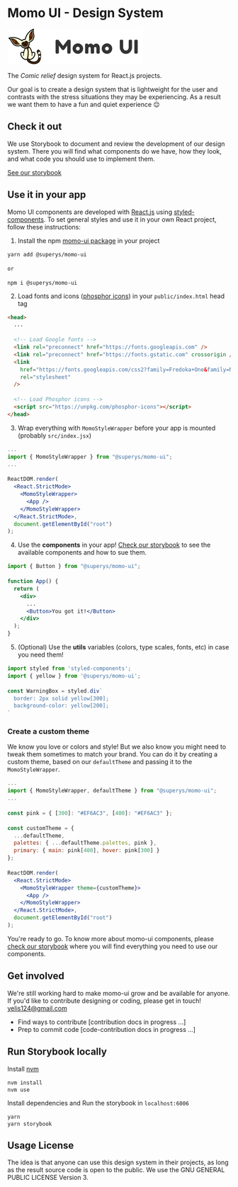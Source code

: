 # Momo UI - Design System

![Momo UI logo](./public/logos/isologo/296x80-bg.png?raw=true "Momo UI logo")

The _Comic relief_ design system for React.js projects.

Our goal is to create a design system that is lightweight for the user and contrasts with the stress situations they may be experiencing. As a result we want them to have a fun and quiet experience 😌

## Check it out

We use Storybook to document and review the development of our design system. There you will find what components do we have, how they look, and what code you should use to implement them.

[See our storybook](https://super-y-s-developers.github.io/momo-ui)

## Use it in your app

Momo UI components are developed with [React.js](https://reactjs.org/) using [styled-components](https://styled-components.com/). To set general styles and use it in your own React project, follow these instructions:

1. Install the npm [momo-ui package](https://www.npmjs.com/package/@superys/momo-ui) in your project

```
yarn add @superys/momo-ui

or

npm i @superys/momo-ui
```

2. Load fonts and icons ([phosphor icons](https://phosphoricons.com/)) in your `public/index.html` head tag

```html
<head>
  ...

  <!-- Load Google fonts -->
  <link rel="preconnect" href="https://fonts.googleapis.com" />
  <link rel="preconnect" href="https://fonts.gstatic.com" crossorigin />
  <link
    href="https://fonts.googleapis.com/css2?family=Fredoka+One&family=Nunito+Sans:wght@300;400;600;700&family=Quicksand:wght@400;700&display=swap"
    rel="stylesheet"
  />

  <!-- Load Phosphor icons -->
  <script src="https://unpkg.com/phosphor-icons"></script>
</head>
```

3. Wrap everything with `MomoStyleWrapper` before your app is mounted (probably `src/index.jsx`)

```jsx
...
import { MomoStyleWrapper } from "@superys/momo-ui";
...

ReactDOM.render(
  <React.StrictMode>
    <MomoStyleWrapper>
      <App />
    </MomoStyleWrapper>
  </React.StrictMode>,
  document.getElementById("root")
);
```

4. Use the **components** in your app! [Check our storybook](https://super-y-s-developers.github.io/momo-ui) to see the available components and how to sue them.

```jsx
import { Button } from "@superys/momo-ui";

function App() {
  return (
    <div>
      ...
      <Button>You got it!</Button>
    </div>
  );
}
```

5. (Optional) Use the **utils** variables (colors, type scales, fonts, etc) in case you need them!

```jsx
import styled from 'styled-components';
import { yellow } from '@superys/momo-ui';

const WarningBox = styled.div`
  border: 2px solid yellow[300];
  background-color: yellow[200];
`
```

### Create a custom theme

We know you love or colors and style! But we also know you might need to tweak them sometimes to match your brand. You can do it by creating a custom theme, based on our `defaultTheme` and passing it to the `MomoStyleWrapper`.

```jsx
...
import { MomoStyleWrapper, defaultTheme } from "@superys/momo-ui";
...

const pink = { [300]: "#EF6AC3", [400]: "#EF6AC3" };

const customTheme = {
  ...defaultTheme,
  palettes: { ...defaultTheme.palettes, pink },
  primary: { main: pink[400], hover: pink[300] }
};

ReactDOM.render(
  <React.StrictMode>
    <MomoStyleWrapper theme={customTheme}>
      <App />
    </MomoStyleWrapper>
  </React.StrictMode>,
  document.getElementById("root")
);
```

You're ready to go. To know more about momo-ui components, please [check our storybook](https://super-y-s-developers.github.io/momo-ui) where you will find everything you need to use our components.

## Get involved

We're still working hard to make momo-ui grow and be available for anyone. If you'd like to contribute designing or coding, please get in touch! yelis124@gmail.com

- Find ways to contribute [contribution docs in progress ...]
- Prep to commit code [code-contribution docs in progress ...]

## Run Storybook locally

Install [nvm](https://github.com/nvm-sh/nvm)

```
nvm install
nvm use
```

Install dependencies and Run the storybook in `localhost:6006`

```
yarn
yarn storybook
```

## Usage License

The idea is that anyone can use this design system in their projects, as long as the result source code is open to the public. We use the GNU GENERAL PUBLIC LICENSE Version 3.
